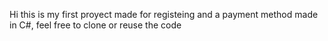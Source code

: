 Hi this is my first proyect made for registeing and a payment method made in C#, feel free to clone or reuse the code
